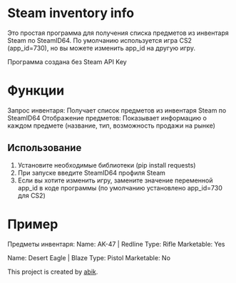 # Steam inventory info
Это простая программа для получения списка предметов из инвентаря Steam по SteamID64. По умолчанию используется игра CS2 (app_id=730), но вы можете изменить app_id на другую игру.

Программа создана без Steam API Key

# Функции
Запрос инвентаря: Получает список предметов из инвентаря Steam по SteamID64
Отображение предметов: Показывает информацию о каждом предмете (название, тип, возможность продажи на рынке)
## Использование
1. Установите необходимые библиотеки (pip install requests)
2. При запуске введите SteamID64 профиля Steam
3. Если вы хотите изменить игру, замените значение переменной app_id в коде программы (по умолчанию установлено app_id=730 для CS2)

# Пример

Предметы инвентаря:
Name: AK-47 | Redline
Type: Rifle
Marketable: Yes

Name: Desert Eagle | Blaze
Type: Pistol
Marketable: No


This project is created by [abik](https://github.com/BoG3mey).
